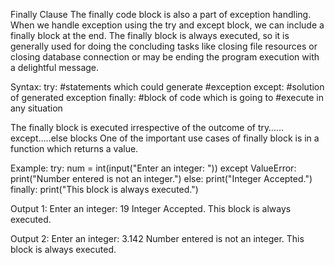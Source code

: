Finally Clause
The finally code block is also a part of exception handling. When we handle exception using the try and except block, we can include a finally block at the end. The finally block is always executed, so it is generally used for doing the concluding tasks like closing file resources or closing database connection or may be ending the program execution with a delightful message.

Syntax:
try:
   #statements which could generate 
   #exception
except:
   #solution of generated exception
finally:
    #block of code which is going to 
    #execute in any situation

The finally block is executed irrespective of the outcome of try……except…..else blocks
One of the important use cases of finally block is in a function which returns a value.

Example:
try:
    num = int(input("Enter an integer: "))
except ValueError:
    print("Number entered is not an integer.")
else:
    print("Integer Accepted.")
finally:
    print("This block is always executed.")

Output 1:
Enter an integer: 19
Integer Accepted.
This block is always executed.

Output 2:
Enter an integer: 3.142
Number entered is not an integer.
This block is always executed.